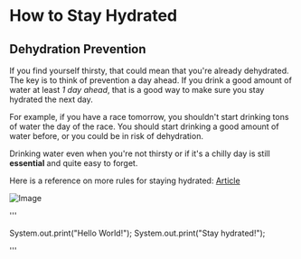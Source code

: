 # How to Stay Hydrated

## Dehydration Prevention
If you find yourself thirsty, that could mean that you're already dehydrated. The key is to think of prevention a day ahead. If you drink a good amount of water at least *1 day ahead*, that is a good way to make sure you stay hydrated the next day. 

For example, if you have a race tomorrow, you shouldn't start drinking tons of water the day of the race. You should start drinking a good amount of water before, or you could be in risk of dehydration.

Drinking water even when you're not thirsty or if it's a chilly day is still **essential** and quite easy to forget.

Here is a reference on more rules for staying hydrated: [Article](https://www.everydayhealth.com/dehydration/prevention/)

![Image](https://us.123rf.com/450wm/grgroup/grgroup1510/grgroup151003796/47061434-bottle-water-design-vector-illustration-eps10-graphic.jpg?ver=6)

'''

System.out.print("Hello World!");
System.out.print("Stay hydrated!");

'''


